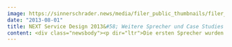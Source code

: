 ```yaml
---
image: https://sinnerschrader.news/media/filer_public_thumbnails/filer_public/80/ac/80acc649-aeeb-4b4b-9bec-faecaed1460b/varfoldersdjk8pxf42x64d8fxslz8jcc8fc0000gnttmp0vis2j__480x288_q85_crop_subsampling-2_upscale.jpg
date: "2013-08-01"
title: NEXT Service Design 2013&#58; Weitere Sprecher und Case Studies bestätigt
content: <div class="newsbody"><p dir="ltr">Die ersten Sprecher wurden bereits vor zwei Wochen bekanntgegeben - nun folgen weitere interessante Referenten für die NEXT Service Design 2013 am 16. September im Radialsystem V in Berlin. Unter ihnen sind Vordenker, die innovative Service-Design-Projekte für Welt-Marken wie BMW, GE und BBVA entwickelt haben.</p><p dir="ltr">Bei der NEXT Service Design 2013 sind dabei&#58;</p><p dir="ltr">/ <a href="http&#58;//nextberlin.eu/person/stephan-augustin/ ‎">Stephan Augustin</a>, Designer bei BMWi, und <a href="http&#58;//nextberlin.eu/person/julia-werner/ ‎">Julia Werner</a>, Lead Design bei IXDS, gewähren Einblicke in den Entwicklungsprozess der BMWi Wallbox – sowohl von Seiten des Kunden als auch aus Sicht der Agentur. Die Wallbox ist ein einfaches, perfekt gestaltetes Produkt mit hochfunktionalem Service. Sie wurde entwickelt, um das kürzlich vorgestellte Elektroauto, den i3, einfach und schnell aufzuladen. BMW folgt damit der Erkenntnis, dass eMobility ein neues Business-Modell für das Unternehmen darstellt.</p><p dir="ltr">/ Der Mit-Gründer von BlaBlaCar, <a href="http&#58;//nextberlin.eu/person/nicolas-brusson/">Nicolas Brusson</a>, wird den Erfolgsweg seines Unternehmens nachzeichnen. In einem Jahr hat das französische Start-up seine Nutzerzahlen auf 3 Millionen verdoppeln können und macht damit dem europäischen Marktführer Carpooling Konkurrenz. Brusson wird außerdem über den Einfluss einer aktiven Community auf eine erfolgreiche Expansion referieren.</p><p dir="ltr">/ Patrick Lithander (BurdaCreative) stellt ElectronicBeats vor, einem von der Telekom gesponserten Musikmagazin. Lithander wird erklären, wie man auch als “corporate publishing” das Vertrauen der Leser sowie mehrere Awards gewinnen kann. Zusätzlich wird Sandra Kröger, CEO von Rascass, den datenbasierenden Ansatz zur Steigerung des Nutzer-Engagements erklären.</p><p dir="ltr">/ Auf der zweiten Bühne werden <a href="http&#58;//nextberlin.eu/person/jens-otto-lange/">Jens Otto Lange</a> und <a href="http&#58;//nextberlin.eu/person/thomas-stegmann/">Thomas Stegmann</a> die Teilnehmer der NEXT Service Design durch den ganztägigen Service Innovation Lab führen. Unter der Leitung der beiden erfahrenen Designer haben die Teilnehmer die Chance, an praktischen Service-Design-Themen zu arbeiten und eingeständig Erfahrungen zu sammeln. In kleinen Gruppen haben die Teilnehmer die einmalige Möglichkeit, Einblicke in jede Phase eines Service-Design-Projekts zu gewinnen. Auf der Hauptbühne werden am Ende des Tages die Ergebnisse vorgestellt - und sicher auch von den Zuschauern mit gebührendem Applaus quittiert.</p><p dir="ltr">In der nächsten Woche wird dann auch das vollständige Programm der NEXT Service Design 2013 veröffentlicht. Damit haben Sie einen Überblick über die interessanten Themen, Cases und Workshops auf der Konferenz in diesem Jahr.</p><p dir="ltr"><a href="http&#58;//nextberlin.eu/video/?orderby=date&amp;filterdate=2013">Hier</a> können Sie sich noch einige Videos der letztjährigen NEXT Service Design anschauen. Außerdem können Sie hier noch den neuesten <a href="http&#58;//nextberlin.eu/2013/07/googles-chromecast-finally-makes-the-battle-for-the-tv-worth-fighting/">Blogpost </a>von Adam Tinworth zum Thema Google Chromecast lesen.</p><p></p><p><a class="news-backlink" href="/de/"><svg class="svg-ico svg-ico--arrow-left"><use xlink&#58;href="#arrow-down"></use></svg>Zurück zur Presse Übersicht</a></p></div>
---
```

